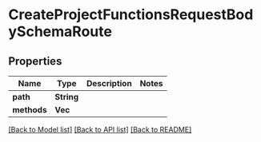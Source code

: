 # CreateProjectFunctionsRequestBodySchemaRoute

## Properties

Name | Type | Description | Notes
------------ | ------------- | ------------- | -------------
**path** | **String** |  | 
**methods** | **Vec<String>** |  | 

[[Back to Model list]](../README.md#documentation-for-models) [[Back to API list]](../README.md#documentation-for-api-endpoints) [[Back to README]](../README.md)


